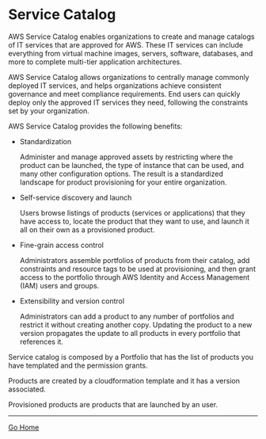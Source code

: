 # Service Catalog

AWS Service Catalog enables organizations to create and manage catalogs of IT services that are approved for AWS. These IT services can include everything from virtual machine images, servers, software, databases, and more to complete multi-tier application architectures.

AWS Service Catalog allows organizations to centrally manage commonly deployed IT services, and helps organizations achieve consistent governance and meet compliance requirements. End users can quickly deploy only the approved IT services they need, following the constraints set by your organization.

AWS Service Catalog provides the following benefits:

- Standardization

    Administer and manage approved assets by restricting where the product can be launched, the type of instance that can be used, and many other configuration options. The result is a standardized landscape for product provisioning for your entire organization.

- Self-service discovery and launch

    Users browse listings of products (services or applications) that they have access to, locate the product that they want to use, and launch it all on their own as a provisioned product.

- Fine-grain access control

    Administrators assemble portfolios of products from their catalog, add constraints and resource tags to be used at provisioning, and then grant access to the portfolio through AWS Identity and Access Management (IAM) users and groups.

- Extensibility and version control

    Administrators can add a product to any number of portfolios and restrict it without creating another copy. Updating the product to a new version propagates the update to all products in every portfolio that references it.

Service catalog is composed by a Portfolio that has the list of products you have templated and the permission grants.

Products are created by a cloudformation template and it has a version associated.

Provisioned products are products that are launched by an user.

---------------
[Go Home](../README.md)